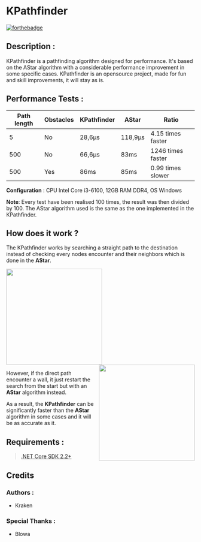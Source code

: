 
# KPathfinder

[![forthebadge](https://forthebadge.com/images/badges/made-with-c-sharp.svg)](https://forthebadge.com)

## Description :

KPathfinder is a pathfinding algorithm designed for performance.
It's based on the AStar algorithm with a considerable performance improvement in some specific cases.
KPathfinder is an opensource project, made for fun and skill improvements, it will stay as is.


## Performance Tests : 

|  Path length  |  Obstacles  |  KPathfinder | AStar  | Ratio |
| --- | --- | --- | --- | --- |
| 5  | No  | 28,6μs  | 118,9μs  | 4.15 times faster |
| 500  | No  | 66,6μs |  83ms | 1246 times faster |
| 500  | Yes  | 86ms  |  85ms | 0.99 times slower |

**Configuration** : CPU Intel Core i3-6100, 12GB RAM DDR4, OS Windows

**Note**: Every test have been realised 100 times, the result was then divided by 100. The AStar algorithm used is the same as the one implemented in the KPathfinder.


## How does it work ?

The KPathfinder works by searching a straight path to the destination instead of checking every nodes encounter and their neighbors which is done in the **AStar**.

<img src="https://s2.gifyu.com/images/astar.gif" height="256px"></img><img src="https://s2.gifyu.com/images/KPathfinder.gif" height="256px"  align="right"></img>

However, if the direct path encounter a wall, it just restart the search from the start but with an **AStar** algorithm instead.

As a result, the **KPathfinder** can be significantly faster than the **AStar** algorithm in some cases and it will be as accurate as it.


## Requirements :
> [.NET Core SDK 2.2+](https://www.microsoft.com/net/download)


## Credits
### Authors : 
- Kraken

### Special Thanks :
- Blowa